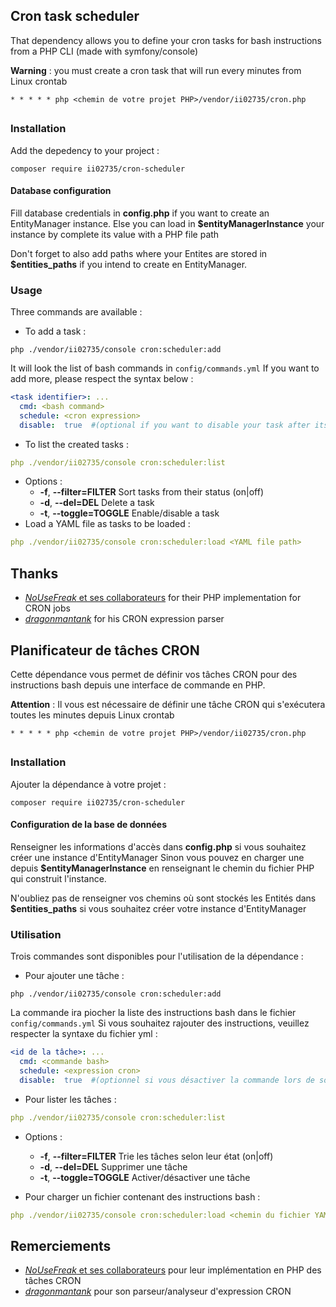 ## Cron task scheduler

That dependency allows you to define your cron tasks for bash instructions from a PHP CLI (made with symfony/console)

__Warning__ : you must create a cron task that will run every minutes from Linux crontab

```
* * * * * php <chemin de votre projet PHP>/vendor/ii02735/cron.php
```

##

### Installation

Add the depedency to your project :
```
composer require ii02735/cron-scheduler
```

#### Database configuration

Fill database credentials in __config.php__ if you want to create an EntityManager instance.
Else you can load in __$entityManagerInstance__ your instance by complete its value with a PHP file path

Don't forget to also add paths where your Entites are stored in __$entities_paths__ if you intend to create en EntityManager.


### Usage

Three commands are available :

- To add a task : 
```
php ./vendor/ii02735/console cron:scheduler:add
```
It will look the list of bash commands in ``config/commands.yml``
If you want to add more, please respect the syntax below : 
```yaml
<task identifier>: ...
  cmd: <bash command>
  schedule: <cron expression>
  disable:  true  #(optional if you want to disable your task after its addition)
```

- To list the created tasks :
```yaml
php ./vendor/ii02735/console cron:scheduler:list
```
  - Options :
    - __-f__, __--filter=FILTER__   Sort tasks from their status (on|off)
    - __-d__, __--del=DEL__         Delete a task
    - __-t__, __--toggle=TOGGLE__   Enable/disable a task
- Load a YAML file as tasks to be loaded :
```yaml
php ./vendor/ii02735/console cron:scheduler:load <YAML file path>
```
## Thanks
- [_NoUseFreak_ et ses collaborateurs](https://github.com/Cron/Cron) for their PHP implementation for CRON jobs
- [_dragonmantank_](https://github.com/dragonmantank/cron-expression) for his CRON expression parser
##

## Planificateur de tâches CRON

Cette dépendance vous permet de définir vos tâches CRON pour des instructions bash depuis une interface de commande en PHP.

__Attention__ : Il vous est nécessaire de définir une tâche CRON qui s'exécutera toutes les minutes depuis Linux crontab


```
* * * * * php <chemin de votre projet PHP>/vendor/ii02735/cron.php
```

##

### Installation

Ajouter la dépendance à votre projet :

```
composer require ii02735/cron-scheduler
```

#### Configuration de la base de données

Renseigner les informations d'accès dans __config.php__ si vous souhaitez créer une instance d'EntityManager
Sinon vous pouvez en charger une depuis __$entityManagerInstance__ en renseignant le chemin du fichier PHP qui construit l'instance.

N'oubliez pas de renseigner vos chemins où sont stockés les Entités dans __$entities_paths__ si vous souhaitez créer votre instance d'EntityManager

### Utilisation

Trois commandes sont disponibles pour l'utilisation de la dépendance :

- Pour ajouter une tâche :
```
php ./vendor/ii02735/console cron:scheduler:add
```
La commande ira piocher la liste des instructions bash dans le fichier ``config/commands.yml``
Si vous souhaitez rajouter des instructions, veuillez respecter la syntaxe du fichier yml :
```yaml
<id de la tâche>: ...
  cmd: <commande bash>
  schedule: <expression cron>
  disable:  true  #(optionnel si vous désactiver la commande lors de son ajout en tâche CRON)
```

- Pour lister les tâches :
```yaml
php ./vendor/ii02735/console cron:scheduler:list
```
  - Options :
    - __-f__, __--filter=FILTER__   Trie les tâches selon leur état (on|off)
    - __-d__, __--del=DEL__         Supprimer une tâche
    - __-t__, __--toggle=TOGGLE__   Activer/désactiver une tâche

- Pour charger un fichier contenant des instructions bash :
```yaml
php ./vendor/ii02735/console cron:scheduler:load <chemin du fichier YAML>
```
## Remerciements
- [_NoUseFreak_ et ses collaborateurs](https://github.com/Cron/Cron) pour leur implémentation en PHP des tâches CRON
- [_dragonmantank_](https://github.com/dragonmantank/cron-expression) pour son parseur/analyseur d'expression CRON
